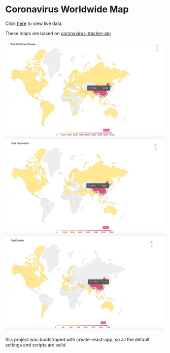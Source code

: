 # Coronavirus Worldwide Map
Click [here](https://majidkorai.github.io/corona-viz/) to view live data.

These maps are based on [coronavirus-tracker-api](https://github.com/ExpDev07/coronavirus-tracker-api)
<br/><br/>
![Total Cases](/public/confirmed.png)<br/>
![Recovered](/public/recovered.png)<br/>
![Deaths](/public/deaths.png)<br/>
<br/>
this project was bootstraped with create-react-app, so all the default settings and scripts are valid.
